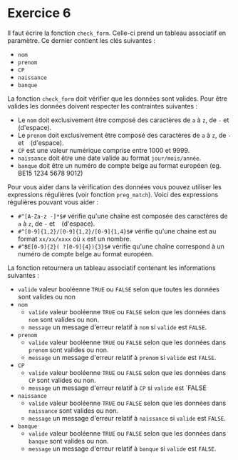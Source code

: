 # Exercice 6

Il faut écrire la fonction `check_form`. Celle-ci prend un tableau associatif en paramètre. Ce dernier contient les clés suivantes : 
- `nom` 
- `prenom`
- `CP`
- `naissance`
- `banque`

La fonction `check_form` doit vérifier que les données sont valides. Pour être valides les données doivent respecter les contraintes suivantes : 
- Le `nom` doit exclusivement être composé des caractères de `a` à `z`, de `-` et ` ` (d'espace).
- Le `prenom` doit exclusivement être composé des caractères de `a` à `z`, de `-` et ` ` (d'espace).
- `CP` est une valeur numérique comprise entre 1000 et 9999.
- `naissance` doit être une date valide au format `jour/mois/année`.
- `banque` doit être un numéro de compte belge au format européen (eg. BE15 1234 5678 9012)

Pour vous aider dans la vérification des données vous pouvez utiliser les expressions régulières (voir fonction `preg_match`).
Voici des expressions régulières pouvant vous aider : 
- `#^[A-Za-z -]*$#` vérifie qu'une chaîne est composée des caractères de `a` à `z`, de `-` et ` ` (d'espace).
- `#^[0-9]{1,2}/[0-9]{1,2}/[0-9]{1,4}$#` vérifie qu'une chaine est au format `xx/xx/xxxx` où `x` est un nombre.
- `#^BE[0-9]{2}( ?[0-9]{4}){3}$#` vérifie qu'une chaîne correspond à un numéro de compte belge au format européen.

La fonction retournera un tableau associatif contenant les informations suivantes :
- `valide` valeur booléenne `TRUE` ou `FALSE` selon que toutes les données sont valides ou non
- `nom`
	- `valide` valeur booléenne `TRUE` ou `FALSE` selon que les données dans `nom` sont valides ou non.
	- `message` un message d'erreur relatif à `nom` si `valide` est `FALSE`.
- `prenom`
	- `valide` valeur booléenne `TRUE` ou `FALSE` selon que les données dans `prenom` sont valides ou non.
	- `message` un message d'erreur relatif à `prenom` si `valide` est `FALSE`.
- `CP`
	- `valide` valeur booléenne `TRUE` ou `FALSE` selon que les données dans `CP` sont valides ou non.
	- `message` un message d'erreur relatif à `CP` si `valide` est `FALSE
- `naissance`
	- `valide` valeur booléenne `TRUE` ou `FALSE` selon que les données dans `naissance` sont valides ou non.
	- `message` un message d'erreur relatif à `naissance` si `valide` est `FALSE`.
- `banque`
	- `valide` valeur booléenne `TRUE` ou `FALSE` selon que les données dans `banque` sont valides ou non.
	- `message` un message d'erreur relatif à `banque` si `valide` est `FALSE`.
